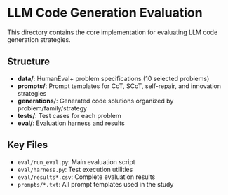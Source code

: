 # LLM Code Generation Evaluation

This directory contains the core implementation for evaluating LLM code generation strategies.

## Structure

- **data/**: HumanEval+ problem specifications (10 selected problems)
- **prompts/**: Prompt templates for CoT, SCoT, self-repair, and innovation strategies
- **generations/**: Generated code solutions organized by problem/family/strategy
- **tests/**: Test cases for each problem
- **eval/**: Evaluation harness and results

## Key Files

- `eval/run_eval.py`: Main evaluation script
- `eval/harness.py`: Test execution utilities
- `eval/results*.csv`: Complete evaluation results
- `prompts/*.txt`: All prompt templates used in the study